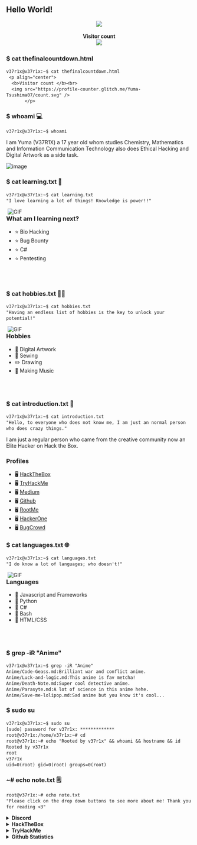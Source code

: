 ## Hello World! 
<p align="center">
<img src="https://readme-typing-svg.herokuapp.com?color=F71F0F&center=true&vCenter=true&lines=I+am+an+Ethical+Hacker.;I+am+an+Digital+Artist.;I+am+a+Programmer.;I+am+a+CTF+player.;I+am+a+Musician.;I+am+an+Animator."/>
</p>

<p align="center"> 
  <b>Visitor count </b><br>
  <img src="https://profile-counter.glitch.me/Yuma-Tsushima07/count.svg" />
       </p>

### $ cat thefinalcountdown.html
```shell
v37r1x@v37r1x:~$ cat thefinalcountdown.html
 <p align="center"> 
  <b>Visitor count </b><br>
  <img src="https://profile-counter.glitch.me/Yuma-Tsushima07/count.svg" />
       </p>
```

### $ whoami 💻
```shell
v37r1x@v37r1x:~$ whoami
```

I am Yuma (V37R1X) a 17 year old whom studies Chemistry, Mathematics and Information Communication Technology also does Ethical Hacking and Digital Artwork as a side task.

![image](https://user-images.githubusercontent.com/63207324/135754304-3ee4dd9c-7336-45d9-90f7-3676cb7848f5.png)



### $ cat learning.txt 📘
```shell
v37r1x@v37r1x:~$ cat learning.txt
"I love learning a lot of things! Knowledge is power!!"
```

<img hight="400" width="500" alt="GIF" align="right" src="https://github.com/Yuma-Tsushima07/Readme/blob/main/assets/lelouch-chess.gif">

### What am I learning next?
* ⭐ Bio Hacking
* ⭐ Bug Bounty
* ⭐ C# 
* ⭐ Pentesting

</br>
</br>

### $ cat hobbies.txt 👨‍🎨
```shell
v37r1x@v37r1x:~$ cat hobbies.txt
"Having an endless list of hobbies is the key to unlock your potential!"
```
<img hight="400" width="500" alt="GIF" align="right" src="https://github.com/Yuma-Tsushima07/Readme/blob/main/assets/lelouch-wink.gif">

### Hobbies
* 🎨 Digital Artwork 
* 👚 Sewing
* ✏️ Drawing
* 🎵 Making Music


</br>
</br>


### $ cat introduction.txt 🔎
```shell
v37r1x@v37r1x:~$ cat introduction.txt
"Hello, to everyone who does not know me, I am just an normal person who does crazy things."
``` 
I am just a regular person who came from the creative community now an Elite Hacker on Hack the Box. 

### Profiles
* 🖥️ [HackTheBox](https://app.hackthebox.eu/profile/496941)
* 🖥️ [TryHackMe](https://tryhackme.com/p/v37r1x)
* 🖥️ [Medium](https://0xv37r1x3r.medium.com/)
* 🖥️ [Github](https://github.com/Yuma-Tsushima07)
* 🖥️ [RootMe](https://www.root-me.org/V37R1X?lang=en)
* 🖥️ [HackerOne](https://hackerone.com/v37r1x?type=user)
* 🖥️ [BugCrowd](https://bugcrowd.com/v37r1x)

### $ cat languages.txt 🌐
```shell
v37r1x@v37r1x:~$ cat languages.txt
"I do know a lot of languages; who doesn't!"
```
<img hight="400" width="500" alt="GIF" align="right" src="https://github.com/Yuma-Tsushima07/Readme/blob/main/assets/lelouch-rule.gif">

### Languages
* 🚩 Javascript and Frameworks
* 🚩 Python
* 🚩 C#
* 🚩 Bash
* 🚩 HTML/CSS

</br>
</br>

### $ grep -iR "Anime"
```shell
v37r1x@v37r1x:~$ grep -iR "Anime"
Anime/Code-Geass.md:Brilliant war and conflict anime.
Anime/Luck-and-logic.md:This anime is fav metcha!
Anime/Death-Note.md:Super cool detective anime.
Anime/Parasyte.md:A lot of science in this anime hehe.
Anime/Save-me-lolipop.md:Sad anime but you know it's cool...
```


### $ sudo su 
```shell
v37r1x@v37r1x:~$ sudo su
[sudo] password for v37r1x: *************
root@v37r1x:/home/v37r1x:~# cd
root@v37r1x:~# echo "Rooted by v37r1x" && whoami && hostname && id
Rooted by v37r1x
root
v37r1x
uid=0(root) gid=0(root) groups=0(root)
```

### ~# echo note.txt 🗒️

```shell
root@v37r1x:~# echo note.txt
"Please click on the drop down buttons to see more about me! Thank you for reading <3"
```

<div align="left">
 

  
<details>
  <summary><b>Discord</b></summary>
  
  <a href="https://discord.com/users/412641051824750611">
<img height="80px" src="https://discord.c99.nl/widget/theme-3/412641051824750611.png">
  </a>
<br></br>
    </details>

<details>
  <summary><b>HackTheBox</b></summary>

  <a href="https://app.hackthebox.eu/profile/496941">
<img src="http://www.hackthebox.eu/badge/image/496941" alt="Hack The Box">
  </a>
  <br></br>
  </details>
  
  <details>
  <summary><b>TryHackMe</b></summary>

  <a href="https://tryhackme.com/p/v37r1x">
<img src="https://github.com/Yuma-Tsushima07/Readme/blob/main/assets/v37r1x.png" alt="TryHackMe">
  </a>
  <br></br>
  </details>

<details>
  <summary><b>Github Statistics</b></summary>
  <img align="center" src="/github-metrics.svg" alt="Yuma's Stats">
<br><br>
</details>





